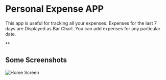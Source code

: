 # Personal Expense APP

This app is useful for tracking all your expenses. Expenses for the last 7 days are Displayed as Bar Chart. You can add expenses for any particular date.


**

## Some Screenshots

![Home Screen](https://user-images.githubusercontent.com/47714049/166437214-0a5a308a-2010-4a6b-8e6e-a3f2f646a5c2.png)



